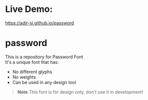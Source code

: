 # Live Demo:
<a href="https://adir-sl.github.io/password" target="_blank">https://adir-sl.github.io/password</a>

# password
This is a repository for Password Font<br/>
It's a unique font that has:
- No different glyphs
- No weights
- Can be used in any design tool


> **Note**
> This font is for design only, don't use it in development!